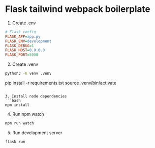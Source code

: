 # Flask tailwind webpack boilerplate

1. Create .env
```ini
# Flask config
FLASK_APP=app.py
FLASK_ENV=development
FLASK_DEBUG=1
FLASK_HOST=0.0.0.0
FLASK_PORT=5000
```

2. Create .venv 
```bash
python3 -m venv .venv
```
pip install -r requirements.txt
source .venv/bin/activate
```

3. Install node dependencies
```bash
npm install
```
4. Run npm watch
```bash
npm run watch
```

5. Run development server
```bash
flask run
```